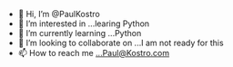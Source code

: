 - 👋 Hi, I’m @PaulKostro
- 👀 I’m interested in ...learing Python
- 🌱 I’m currently learning ...Python
- 💞️ I’m looking to collaborate on ...I am not ready for this
- 📫 How to reach me ...Paul@Kostro.com

<!---
PaulKostro/PaulKostro is a ✨ special ✨ repository because its `README.md` (this file) appears on your GitHub profile.
You can click the Preview link to take a look at your changes.
--->
